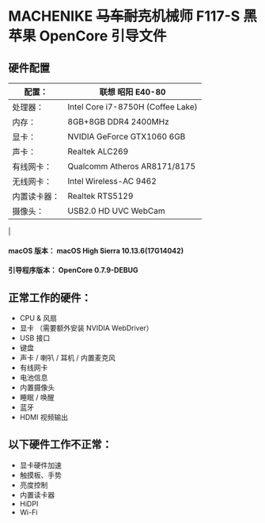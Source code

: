# MACHENIKE ~~马车耐克~~机械师 F117-S 黑苹果 OpenCore 引导文件

## 硬件配置

| 配置：       | 联想 昭阳 E40-80                                      |
| ------------ | ----------------------------------------------------- |
| 处理器：     | Intel Core i7-8750H (Coffee Lake)                       |
| 内存：       | 8GB+8GB DDR4 2400MHz                                  |
| 显卡：       | NVIDIA GeForce GTX1060 6GB                            |
| 声卡：       | Realtek ALC269                                       |
| 有线网卡：   | Qualcomm Atheros AR8171/8175                         |
| 无线网卡：   | Intel Wireless-AC 9462                                |
| 内置读卡器： | Realtek RTS5129                                       |
| 摄像头：     | USB2.0 HD UVC WebCam                                |
|              


#### macOS 版本： macOS High Sierra 10.13.6(17G14042)
#### 引导程序版本： OpenCore 0.7.9-DEBUG


## 正常工作的硬件：

- CPU & 风扇
- 显卡 （需要额外安装 NVIDIA WebDriver）
- USB 接口
- 键盘
- 声卡 / 喇叭 / 耳机 / 内置麦克风
- 有线网卡
- 电池信息
- 内置摄像头
- 睡眠 / 唤醒
- 蓝牙
- HDMI 视频输出

## 以下硬件工作不正常：

- 显卡硬件加速
- 触摸板、手势
- 亮度控制
- 内置读卡器
- HiDPI
- Wi-Fi 

